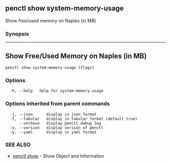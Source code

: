 ## penctl show system-memory-usage

Show free/used memory on Naples (in MB)

### Synopsis



-----------------------------------------
 Show Free/Used Memory on Naples (in MB)
-----------------------------------------


```
penctl show system-memory-usage [flags]
```

### Options

```
  -h, --help   help for system-memory-usage
```

### Options inherited from parent commands

```
  -j, --json      display in json format
  -t, --tabular   display in tabular format (default true)
      --verbose   display penctl debug log
  -v, --version   display version of penctl
  -y, --yaml      display in yaml format
```

### SEE ALSO
* [penctl show](penctl_show.md)	 - Show Object and Information

